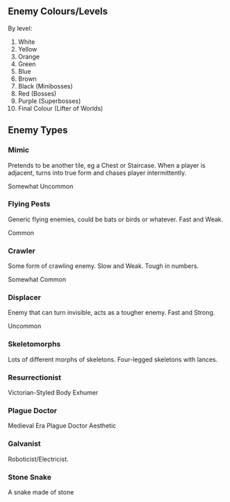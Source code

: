 ## Enemy Colours/Levels ##

By level:
  1. White
  1. Yellow
  1. Orange
  1. Green
  1. Blue
  1. Brown
  1. Black (Minibosses)
  1. Red (Bosses)
  1. Purple (Superbosses)
  1. Final Colour (Lifter of Worlds)

## Enemy Types ##

### Mimic ###
Pretends to be another tile, eg a Chest or Staircase. When a player is adjacent, turns into true form and chases player intermittently.

Somewhat Uncommon

### Flying Pests ###
Generic flying enemies, could be bats or birds or whatever.
Fast and Weak.

Common

### Crawler ###
Some form of crawling enemy.
Slow and Weak. Tough in numbers.

Somewhat Common

### Displacer ###
Enemy that can turn invisible, acts as a tougher enemy.
Fast and Strong.

Uncommon

### Skeletomorphs ###
Lots of different morphs of skeletons. Four-legged skeletons with lances.

### Resurrectionist ###
Victorian-Styled Body Exhumer

### Plague Doctor ###
Medieval Era Plague Doctor Aesthetic

### Galvanist ###
Roboticist/Electricist.

### Stone Snake ###
A snake made of stone
